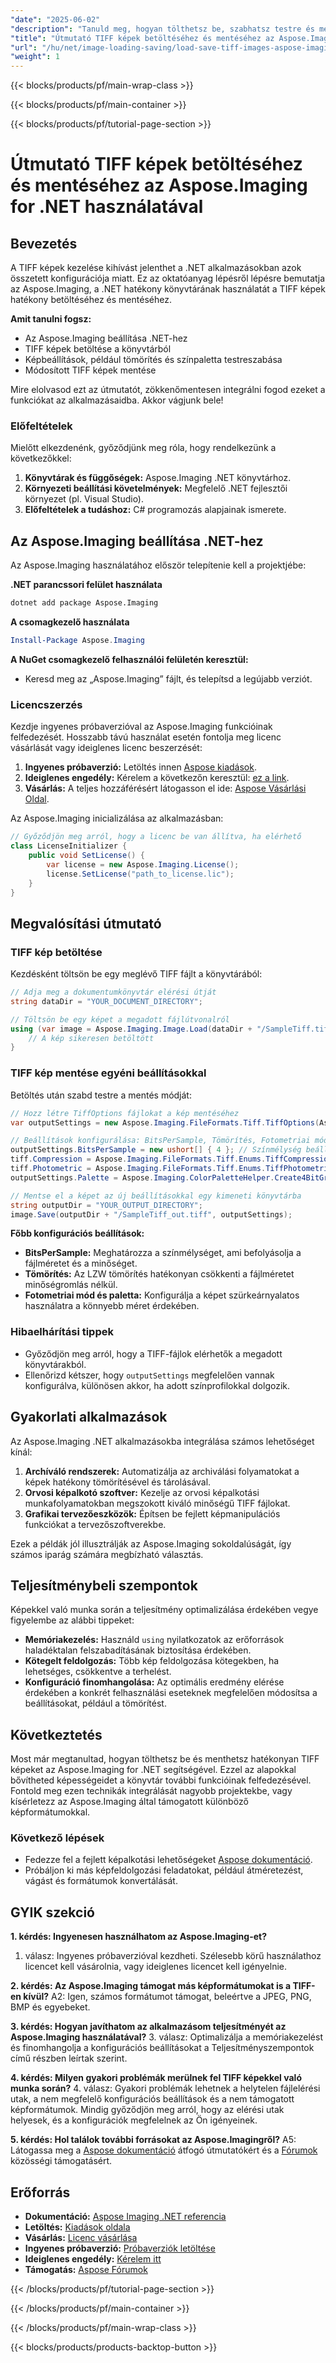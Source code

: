 ```yaml
---
"date": "2025-06-02"
"description": "Tanuld meg, hogyan tölthetsz be, szabhatsz testre és menthetsz el hatékonyan TIFF képeket .NET-ben az Aspose.Imaging segítségével. Tökéletes a kiváló minőségű képformátumok egyszerű kezeléséhez."
"title": "Útmutató TIFF képek betöltéséhez és mentéséhez az Aspose.Imaging for .NET használatával"
"url": "/hu/net/image-loading-saving/load-save-tiff-images-aspose-imaging-dotnet/"
"weight": 1
---
```


{{< blocks/products/pf/main-wrap-class >}}

{{< blocks/products/pf/main-container >}}

{{< blocks/products/pf/tutorial-page-section >}}
# Útmutató TIFF képek betöltéséhez és mentéséhez az Aspose.Imaging for .NET használatával

## Bevezetés

A TIFF képek kezelése kihívást jelenthet a .NET alkalmazásokban azok összetett konfigurációja miatt. Ez az oktatóanyag lépésről lépésre bemutatja az Aspose.Imaging, a .NET hatékony könyvtárának használatát a TIFF képek hatékony betöltéséhez és mentéséhez.

**Amit tanulni fogsz:**
- Az Aspose.Imaging beállítása .NET-hez
- TIFF képek betöltése a könyvtárból
- Képbeállítások, például tömörítés és színpaletta testreszabása
- Módosított TIFF képek mentése

Mire elolvasod ezt az útmutatót, zökkenőmentesen integrálni fogod ezeket a funkciókat az alkalmazásaidba. Akkor vágjunk bele!

### Előfeltételek

Mielőtt elkezdenénk, győződjünk meg róla, hogy rendelkezünk a következőkkel:
1. **Könyvtárak és függőségek:** Aspose.Imaging .NET könyvtárhoz.
2. **Környezeti beállítási követelmények:** Megfelelő .NET fejlesztői környezet (pl. Visual Studio).
3. **Előfeltételek a tudáshoz:** C# programozás alapjainak ismerete.

## Az Aspose.Imaging beállítása .NET-hez

Az Aspose.Imaging használatához először telepítenie kell a projektjébe:

**.NET parancssori felület használata**
```bash
dotnet add package Aspose.Imaging
```

**A csomagkezelő használata**
```powershell
Install-Package Aspose.Imaging
```

**A NuGet csomagkezelő felhasználói felületén keresztül:**
- Keresd meg az „Aspose.Imaging” fájlt, és telepítsd a legújabb verziót.

### Licencszerzés

Kezdje ingyenes próbaverzióval az Aspose.Imaging funkcióinak felfedezését. Hosszabb távú használat esetén fontolja meg licenc vásárlását vagy ideiglenes licenc beszerzését:
1. **Ingyenes próbaverzió:** Letöltés innen [Aspose kiadások](https://releases.aspose.com/imaging/net/).
2. **Ideiglenes engedély:** Kérelem a következőn keresztül: [ez a link](https://purchase.aspose.com/temporary-license/).
3. **Vásárlás:** A teljes hozzáférésért látogasson el ide: [Aspose Vásárlási Oldal](https://purchase.aspose.com/buy).

Az Aspose.Imaging inicializálása az alkalmazásban:
```csharp
// Győződjön meg arról, hogy a licenc be van állítva, ha elérhető
class LicenseInitializer {
    public void SetLicense() {
        var license = new Aspose.Imaging.License();
        license.SetLicense("path_to_license.lic");
    }
}
```

## Megvalósítási útmutató

### TIFF kép betöltése

Kezdésként töltsön be egy meglévő TIFF fájlt a könyvtárából:
```csharp
// Adja meg a dokumentumkönyvtár elérési útját
string dataDir = "YOUR_DOCUMENT_DIRECTORY";

// Töltsön be egy képet a megadott fájlútvonalról
using (var image = Aspose.Imaging.Image.Load(dataDir + "/SampleTiff.tiff")) {
    // A kép sikeresen betöltött
}
```

### TIFF kép mentése egyéni beállításokkal

Betöltés után szabd testre a mentés módját:
```csharp
// Hozz létre TiffOptions fájlokat a kép mentéséhez
var outputSettings = new Aspose.Imaging.FileFormats.Tiff.TiffOptions(Aspose.Imaging.FileFormats.Tiff.Enums.TiffExpectedFormat.Default);

// Beállítások konfigurálása: BitsPerSample, Tömörítés, Fotometriai mód és Paletta
outputSettings.BitsPerSample = new ushort[] { 4 }; // Színmélység beállítása
tiff.Compression = Aspose.Imaging.FileFormats.Tiff.Enums.TiffCompressions.Lzw; // LZW tömörítés használata
tiff.Photometric = Aspose.Imaging.FileFormats.Tiff.Enums.TiffPhotometrics.Palette;
outputSettings.Palette = Aspose.Imaging.ColorPaletteHelper.Create4BitGrayscale(false); // Szürkeárnyalatos paletta

// Mentse el a képet az új beállításokkal egy kimeneti könyvtárba
string outputDir = "YOUR_OUTPUT_DIRECTORY";
image.Save(outputDir + "/SampleTiff_out.tiff", outputSettings);
```

**Főbb konfigurációs beállítások:**
- **BitsPerSample:** Meghatározza a színmélységet, ami befolyásolja a fájlméretet és a minőséget.
- **Tömörítés:** Az LZW tömörítés hatékonyan csökkenti a fájlméretet minőségromlás nélkül.
- **Fotometriai mód és paletta:** Konfigurálja a képet szürkeárnyalatos használatra a könnyebb méret érdekében.

### Hibaelhárítási tippek

- Győződjön meg arról, hogy a TIFF-fájlok elérhetők a megadott könyvtárakból.
- Ellenőrizd kétszer, hogy `outputSettings` megfelelően vannak konfigurálva, különösen akkor, ha adott színprofilokkal dolgozik.

## Gyakorlati alkalmazások

Az Aspose.Imaging .NET alkalmazásokba integrálása számos lehetőséget kínál:
1. **Archíváló rendszerek:** Automatizálja az archiválási folyamatokat a képek hatékony tömörítésével és tárolásával.
2. **Orvosi képalkotó szoftver:** Kezelje az orvosi képalkotási munkafolyamatokban megszokott kiváló minőségű TIFF fájlokat.
3. **Grafikai tervezőeszközök:** Építsen be fejlett képmanipulációs funkciókat a tervezőszoftverekbe.

Ezek a példák jól illusztrálják az Aspose.Imaging sokoldalúságát, így számos iparág számára megbízható választás.

## Teljesítménybeli szempontok

Képekkel való munka során a teljesítmény optimalizálása érdekében vegye figyelembe az alábbi tippeket:
- **Memóriakezelés:** Használd `using` nyilatkozatok az erőforrások haladéktalan felszabadításának biztosítása érdekében.
- **Kötegelt feldolgozás:** Több kép feldolgozása kötegekben, ha lehetséges, csökkentve a terhelést.
- **Konfiguráció finomhangolása:** Az optimális eredmény elérése érdekében a konkrét felhasználási eseteknek megfelelően módosítsa a beállításokat, például a tömörítést.

## Következtetés

Most már megtanultad, hogyan tölthetsz be és menthetsz hatékonyan TIFF képeket az Aspose.Imaging for .NET segítségével. Ezzel az alapokkal bővítheted képességeidet a könyvtár további funkcióinak felfedezésével. Fontold meg ezen technikák integrálását nagyobb projektekbe, vagy kísérletezz az Aspose.Imaging által támogatott különböző képformátumokkal.

### Következő lépések
- Fedezze fel a fejlett képalkotási lehetőségeket [Aspose dokumentáció](https://reference.aspose.com/imaging/net/).
- Próbáljon ki más képfeldolgozási feladatokat, például átméretezést, vágást és formátumok konvertálását.

## GYIK szekció

**1. kérdés: Ingyenesen használhatom az Aspose.Imaging-et?**
1. válasz: Ingyenes próbaverzióval kezdheti. Szélesebb körű használathoz licencet kell vásárolnia, vagy ideiglenes licencet kell igényelnie.

**2. kérdés: Az Aspose.Imaging támogat más képformátumokat is a TIFF-en kívül?**
A2: Igen, számos formátumot támogat, beleértve a JPEG, PNG, BMP és egyebeket.

**3. kérdés: Hogyan javíthatom az alkalmazásom teljesítményét az Aspose.Imaging használatával?**
3. válasz: Optimalizálja a memóriakezelést és finomhangolja a konfigurációs beállításokat a Teljesítményszempontok című részben leírtak szerint.

**4. kérdés: Milyen gyakori problémák merülnek fel TIFF képekkel való munka során?**
4. válasz: Gyakori problémák lehetnek a helytelen fájlelérési utak, a nem megfelelő konfigurációs beállítások és a nem támogatott képformátumok. Mindig győződjön meg arról, hogy az elérési utak helyesek, és a konfigurációk megfelelnek az Ön igényeinek.

**5. kérdés: Hol találok további forrásokat az Aspose.Imagingről?**
A5: Látogassa meg a [Aspose dokumentáció](https://reference.aspose.com/imaging/net/) átfogó útmutatókért és a [Fórumok](https://forum.aspose.com/c/imaging/10) közösségi támogatásért.

## Erőforrás
- **Dokumentáció:** [Aspose Imaging .NET referencia](https://reference.aspose.com/imaging/net/)
- **Letöltés:** [Kiadások oldala](https://releases.aspose.com/imaging/net/)
- **Vásárlás:** [Licenc vásárlása](https://purchase.aspose.com/buy)
- **Ingyenes próbaverzió:** [Próbaverziók letöltése](https://releases.aspose.com/imaging/net/)
- **Ideiglenes engedély:** [Kérelem itt](https://purchase.aspose.com/temporary-license/)
- **Támogatás:** [Aspose Fórumok](https://forum.aspose.com/c/imaging/10)

{{< /blocks/products/pf/tutorial-page-section >}}

{{< /blocks/products/pf/main-container >}}

{{< /blocks/products/pf/main-wrap-class >}}

{{< blocks/products/products-backtop-button >}}